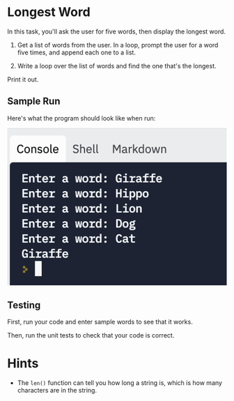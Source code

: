 # Longest Word

In this task, you'll ask the user for five words, then display the longest word.

1. Get a list of words from the user. In a loop, prompt the user for a word five times, and append each one to a list.

2. Write a loop over the list of words and find the one that's the longest.

Print it out.

## Sample Run

Here's what the program should look like when run:

![](sample-run.png)

## Testing

First, run your code and enter sample words to see that it works.

Then, run the unit tests to check that your code is correct.

# Hints

* The `len()` function can tell you how long a string is, which is how many characters are in the string.
